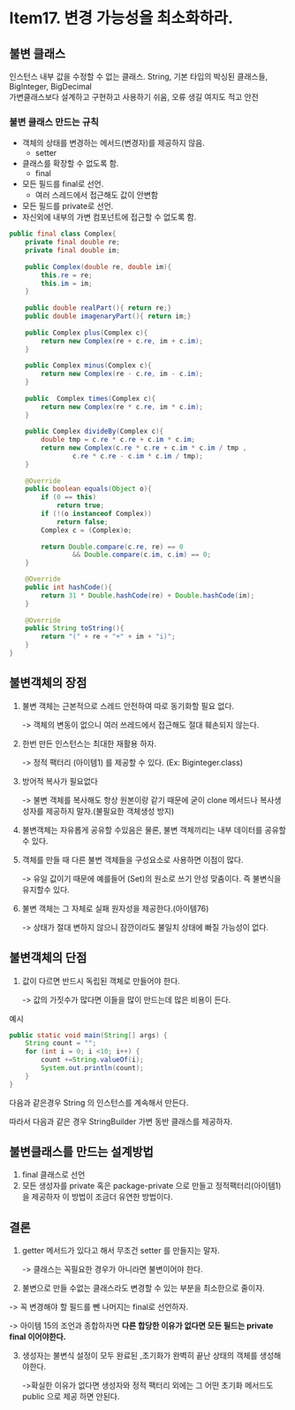 # Item17. 변경 가능성을 최소화하라.

## 불변 클래스
인스턴스 내부 값을 수정할 수 없는 클래스. 
String, 기본 타입의 박싱된 클래스들, BigInteger, BigDecimal   
가변클래스보다 설계하고 구현하고 사용하기 쉬움, 오류 생길 여지도 적고 안전

### 불변 클래스 만드는 규칙
- 객체의 상태를 변경하는 메서드(변경자)를 제공하지 않음.
  - setter
- 클래스를 확장할 수 없도록 함.
  - final
- 모든 필드를 final로 선언.
  - 여러 스레드에서 접근해도 값이 안변함
- 모든 필드를 private로 선언.
- 자신외에 내부의 가변 컴포넌트에 접근할 수 없도록 함.

```java
public final class Complex{
    private final double re;
    private final double im;
    
    public Complex(double re, double im){
        this.re = re;
        this.im = im;
    }
    
    public double realPart(){ return re;}
    public double imagenaryPart(){ return im;}
    
    public Complex plus(Complex c){
        return new Complex(re + c.re, im + c.im);
    }
    
    public Complex minus(Complex c){
        return new Complex(re - c.re, im - c.im);
    }
    
    public  Complex times(Complex c){
        return new Complex(re * c.re, im * c.im);
    }
    
    public Complex divideBy(Complex c){
        double tmp = c.re * c.re + c.im * c.im;
        return new Complex(c.re * c.re + c.im * c.im / tmp ,
                c.re * c.re - c.im * c.im / tmp);
    }
    
    @Override
    public boolean equals(Object o){
        if (0 == this)
            return true;
        if (!(o instanceof Complex))
            return false;
        Complex c = (Complex)o;
        
        return Double.compare(c.re, re) == 0
                && Double.compare(c.im, c.im) == 0;
    }

    @Override
    public int hashCode(){
        return 31 * Double.hashCode(re) + Double.hashCode(im);
    }
    
    @Override
    public String toString(){
        return "(" + re + "+" + im + "i)";
    }
}

``` 

## 불변객체의 장점



1. 불변 객체는 근본적으로 스레드 안전하여 따로 동기화할 필요 없다.

   -> 객체의 변동이 없으니 여러 쓰레드에서 접근해도 절대 훼손되지 않는다.



2. 한번 만든 인스턴스는 최대한 재활용 하자.

   -> 정적 팩터리 (아이템1) 를 제공할 수 있다. (Ex: Biginteger.class)



3. 방어적 복사가 필요없다

   -> 불변 객체를 복사해도 항상 원본이랑 같기 때문에 굳이 clone 메서드나 복사생성자를 제공하지 말자.(불필요한 객체생성 방지)



4. 불변객체는 자유롭게 공유할 수있음은 물론, 불변 객체끼리는 내부 데이터를 공유할 수 있다.



5. 객체를 만들 때 다른 불변 객체들을 구성요소로 사용하면 이점이 많다.

   -> 유일 값이기 때문에 예를들어 (Set)의 원소로 쓰기 안성 맞춤이다. 즉 불변식을 유지할수 있다.



6. 불변 객체는 그 자체로 실패 원자성을 제공한다.(아이템76)

   -> 상태가 절대 변하지 않으니 잠깐이라도 불일치 상태에 빠질 가능성이 없다.





## 불변객체의 단점



1. 값이 다르면 반드시 독립된 객체로 만들어야 한다.

   -> 값의 가짓수가 많다면 이들을 많이 만드는데 많은 비용이 든다.



예시

   ```java
   public static void main(String[] args) {
       String count = "";
       for (int i = 0; i <10; i++) {
           count +=String.valueOf(i);
           System.out.println(count);
       }
   }
   ```

다음과 같은경우 String 의 인스턴스를 계속해서 만든다.

따라서 다음과 같은 경우 StringBuilder 가변 동반 클래스를 제공하자.





## 불변클래스를 만드는 설계방법



1. final 클래스로 선언
2. 모든 생성자를 private 혹은 package-private 으로 만들고 정적팩터리(아이템1) 을 제공하자 이 방법이 조금더 유연한 방법이다.



##    결론



1. getter 메서드가 있다고 해서 무조건 setter 를 만들지는 말자.

   -> 클래스는 꼭필요한 경우가 아니라면 불변이어야 한다.



2.  불변으로 만들 수없는 클래스라도 변경할 수 있는 부분을 최소한으로 줄이자.

-> 꼭 변경해야 할 필드를 뺀 나머지는 final로 선언하자.

-> 아이템 15의 조언과 종합하자면 **다른 합당한 이유가 없다면 모든 필드는 private final 이어야한다.**



3. 생성자는 불변식 설정이 모두 완료된 ,초기화가 완벽히 끝난 상태의 객체를 생성해야한다.

   ->확실한 이유가 없다면 생성자와 정적 팩터리 외에는 그 어떤 초기화 메서드도 public 으로 제공 하면 안된다.




